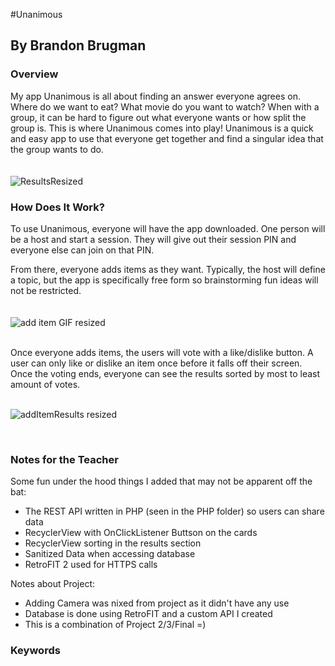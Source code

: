 

#Unanimous
## By Brandon Brugman

### Overview
My app Unanimous is all about finding an answer everyone agrees on. Where do we want to eat? What movie do you want to watch? When with a group, it can be hard to figure out what everyone wants or how split the group is. This is where Unanimous comes into play! Unanimous is a quick and easy app to use that everyone get together and find a singular idea that the group wants to do. <br><br><br>
![ResultsResized](https://user-images.githubusercontent.com/54860312/116920007-5a09a300-ac0f-11eb-8267-b549bd7d8954.gif)
<br>



### How Does It Work?
To use Unanimous, everyone will have the app downloaded. One person will be a host and start a session. They will give out their session PIN and everyone else can join on that PIN. 

From there, everyone adds items as they want. Typically, the host will define a topic, but the app is specifically free form so brainstorming fun ideas will not be restricted. <br><br><br>
![add item GIF resized](https://user-images.githubusercontent.com/54860312/116918924-ca172980-ac0d-11eb-948d-8fe643306e97.gif)


<br>
Once everyone adds items, the users will vote with a like/dislike button. A user can only like or dislike an item once before it falls off their screen. Once the voting ends, everyone can see the results sorted by most to least amount of votes. <br><br>



![addItemResults resized](https://user-images.githubusercontent.com/54860312/116919426-7a852d80-ac0e-11eb-9ff3-5e46c079852f.gif)

<br>

### Notes for the Teacher

Some fun under the hood things I added that may not be apparent off the bat: 

- The REST API written in PHP (seen in the PHP folder) so users can share data
- RecyclerView with OnClickListener Buttson on the cards
- RecyclerView sorting in the results section
- Sanitized Data when accessing database
- RetroFIT 2 used for HTTPS calls

Notes about Project:
- Adding Camera was nixed from project as it didn't have any use
- Database is done using RetroFIT and a custom API I created
- This is a combination of Project 2/3/Final =)

### Keywords


